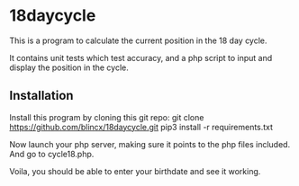 # 18daycycle

This is a program to calculate the current position in the 18 day cycle. 

It contains unit tests which test accuracy, and a php script to input and
display the position in the cycle. 

## Installation

Install this program by cloning this git repo:
    git clone https://github.com/blincx/18daycycle.git
    pip3 install -r requirements.txt
    
Now launch your php server, making sure it points to the php files included.
And go to cycle18.php. 

Voila, you should be able to enter your birthdate and see it working.


    
